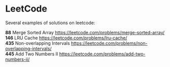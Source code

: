 # LeetCode
Several examples of solutions on leetcode:

**88** Merge Sorted Array https://leetcode.com/problems/merge-sorted-array/<br>
**146** LRU Cache https://leetcode.com/problems/lru-cache/<br>
**435** Non-overlapping Intervals https://leetcode.com/problems/non-overlapping-intervals/<br>
**445** Add Two Numbers II https://leetcode.com/problems/add-two-numbers-ii/
